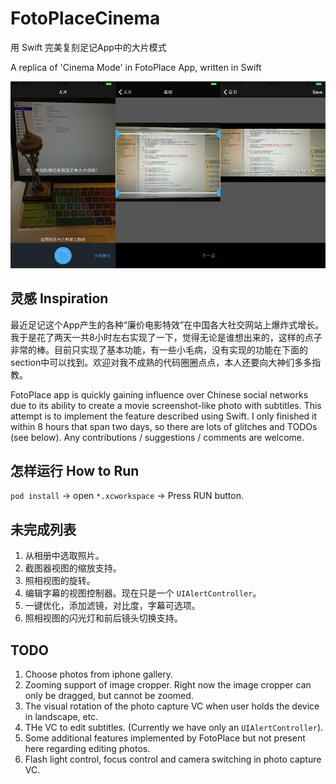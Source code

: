 # FotoPlaceCinema
用 Swift 完美复刻足记App中的大片模式

A replica of 'Cinema Mode' in FotoPlace App, written in Swift

![Screenshot](https://raw.githubusercontent.com/DJBen/FotoPlaceCinema/master/FotoPlaceCinema.png)

## 灵感 Inspiration
最近足记这个App产生的各种“廉价电影特效”在中国各大社交网站上爆炸式增长。我于是花了两天一共8小时左右实现了一下，觉得无论是谁想出来的，这样的点子非常的棒。目前只实现了基本功能，有一些小毛病，没有实现的功能在下面的section中可以找到。欢迎对我不成熟的代码圈圈点点，本人还要向大神们多多指教。

FotoPlace app is quickly gaining influence over Chinese social networks due to its ability to create a movie screenshot-like photo with subtitles. This attempt is to implement the feature described using Swift. I only finished it within 8 hours that span two days, so there are lots of glitches and TODOs (see below). Any contributions / suggestions / comments are welcome.

## 怎样运行 How to Run
`pod install` -> open `*.xcworkspace` -> Press RUN button.

## 未完成列表
1. 从相册中选取照片。
2. 截图器视图的缩放支持。
3. 照相视图的旋转。
4. 编辑字幕的视图控制器。现在只是一个 `UIAlertController`。
5. 一键优化，添加滤镜，对比度，字幕可选项。
6. 照相视图的闪光灯和前后镜头切换支持。

## TODO
1. Choose photos from iphone gallery.
2. Zooming support of image cropper. Right now the image cropper can only be dragged, but cannot be zoomed.
3. The visual rotation of the photo capture VC when user holds the device in landscape, etc.
4. THe VC to edit subtitles. (Currently we have only an `UIAlertController`).
5. Some additional features implemented by FotoPlace but not present here regarding editing photos.
6. Flash light control, focus control and camera switching in photo capture VC.
